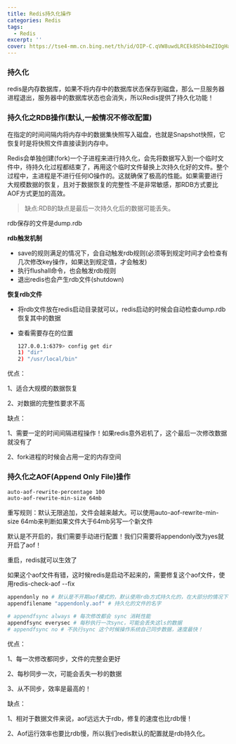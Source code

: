 ```yaml
---
title: Redis持久化操作
categories: Redis
tags:
  - Redis
excerpt: ''
cover: https://tse4-mm.cn.bing.net/th/id/OIP-C.qVW8uwdLRCEk8Shb4mZIOgHaEo?pid=ImgDet&rs=1
---
```


### 持久化

redis是内存数据库，如果不将内存中的数据库状态保存到磁盘，那么一旦服务器进程退出，服务器中的数据库状态也会消失，所以Redis提供了持久化功能！

### 持久化之RDB操作(默认,一般情况不修改配置)

在指定的时间间隔内将内存中的数据集快照写入磁盘，也就是Snapshot快照，它恢复时是将快照文件直接读到内存中。

Redis会单独创建(fork)一个子进程来进行持久化，会先将数据写入到一个临时文件中，待持久化过程都结束了，再用这个临时文件替换上次持久化好的文件。整个过程中，主进程是不进行任何IO操作的。这就确保了极高的性能。如果需要进行大规模数据的恢复，且对于数据恢复的完整性·不是非常敏感，那RDB方式要比AOF方式更加的高效。

> 缺点:RDB的缺点是最后一次持久化后的数据可能丢失。



rdb保存的文件是dump.rdb

**rdb触发机制**

- save的规则满足的情况下，会自动触发rdb规则(必须等到规定时间才会检查有几次修改key操作，如果达到规定值，才会触发)
- 执行flushall命令，也会触发rdb规则
- 退出redis也会产生rdb文件(shutdown)



**恢复rdb文件**

- 将rdb文件放在redis启动目录就可以，redis启动的时候会自动检查dump.rdb恢复其中的数据

- 查看需要存在的位置

  ~~~bash
  127.0.0.1:6379> config get dir
  1) "dir"
  2) "/usr/local/bin"
  ~~~

优点：

1、适合大规模的数据恢复

2、对数据的完整性要求不高

缺点：

1、需要一定的时间间隔进程操作！如果redis意外宕机了，这个最后一次修改数据就没有了

2、fork进程的时候会占用一定的内存空间



### 持久化之AOF(Append Only File)操作

~~~bash
auto-aof-rewrite-percentage 100
auto-aof-rewrite-min-size 64mb
~~~

重写规则：默认无限追加，文件会越来越大。可以使用auto-aof-rewrite-min-size 64mb来判断如果文件大于64mb另写一个新文件

默认是不开启的，我们需要手动进行配置！我们只需要将appendonly改为yes就开启了aof！

重启，redis就可以生效了

如果这个aof文件有错，这时候redis是启动不起来的，需要修复这个aof文件，使用redis-check-aof --fix

~~~bash
appendonly no # 默认是不开期aof模式的，默认使用rdb方式持久化的，在大部分的情况下，rdb完全够用
appendfilename "appendonly.aof" # 持久化的文件的名字

# appendfsync always # 每次修改都会 sync 消耗性能
appendfsync everysec # 每秒执行一次sync，可能会丢失这ls的数据
# appendfsync no # 不执行sync 这个时候操作系统自己同步数据，速度最快！
~~~

优点：

1、每一次修改都同步，文件的完整会更好

2、每秒同步一次，可能会丢失一秒的数据

3、从不同步，效率是最高的！

缺点：

1、相对于数据文件来说，aof远远大于rdb，修复的速度也比rdb慢！

2、Aof运行效率也要比rdb慢，所以我们redis默认的配置就是rdb持久化。

